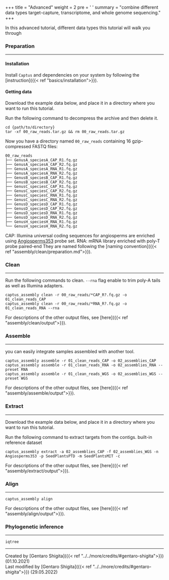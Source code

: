 +++
title = "Advanced"
weight = 2
pre = '<i class="fas fa-graduation-cap"></i> '
summary = "combine different data types target-capture, transcriptome, and whole genome sequencing."
+++

In this advanced tutorial, different data types
this tutorial will walk you through 

### Preparation

---

#### Installation

Install `Captus` and dependencies on your system by following the [instruction]({{< ref "basics/installation">}}).

#### Getting data

Download the example data below, and place it in a directory where you want to run this tutorial.

Run the following command to decompress the archive and then delete it.

```shell
cd {path/to/directory}
tar -xf 00_raw_reads.tar.gz && rm 00_raw_reads.tar.gz
```

Now you have a directory named `00_raw_reads` containing 16 gzip-compressed FASTQ files:

```console
00_raw_reads
├── GenusA_speciesA_CAP_R1.fq.gz
├── GenusA_speciesA_CAP_R2.fq.gz
├── GenusA_speciesA_RNA_R1.fq.gz
├── GenusA_speciesA_RNA_R2.fq.gz
├── GenusB_speciesB_CAP_R1.fq.gz
├── GenusB_speciesB_CAP_R2.fq.gz
├── GenusC_speciesC_CAP_R1.fq.gz
├── GenusC_speciesC_CAP_R2.fq.gz
├── GenusC_speciesC_RNA_R1.fq.gz
├── GenusC_speciesC_RNA_R2.fq.gz
├── GenusD_speciesD_CAP_R1.fq.gz
├── GenusD_speciesD_CAP_R2.fq.gz
├── GenusD_speciesD_RNA_R1.fq.gz
├── GenusD_speciesD_RNA_R2.fq.gz
├── GenusH_speciesH_RNA_R1.fq.gz
└── GenusH_speciesH_RNA_R2.fq.gz
```

CAP: Illumina universal coding sequences for angiosperms are enriched using [Angiosperms353](https://github.com/mossmatters/Angiosperms353) probe set.
RNA: mRNA library enriched with poly-T probe
paired-end
They are named following the [naming convention]({{< ref "assembly/clean/preparation.md">}}).

### Clean

---

Run the following commands to clean.
`--rna` flag enable to trim poly-A tails as well as Illumina adapters.

```shell
captus_assembly clean -r 00_raw_reads/*CAP_R?.fq.gz -o 01_clean_reads_CAP
captus_assembly clean -r 00_raw_reads/*RNA_R?.fq.gz -o 01_clean_reads_RNA --rna
```

For descriptions of the other output files, see [here]({{< ref "assembly/clean/output">}}).

### Assemble

---
you can easily integrate samples assembled with another tool.

```shell
captus_assembly assemble -r 01_clean_reads_CAP -o 02_assemblies_CAP
captus_assembly assemble -r 01_clean_reads_RNA -o 02_assemblies_RNA --preset RNA
captus_assembly assemble -r 01_clean_reads_WGS -o 02_assemblies_WGS --preset WGS
```

For descriptions of the other output files, see [here]({{< ref "assembly/assemble/output">}}).

### Extract

---
Download the example data below, and place it in a directory where you want to run this tutorial.

Run the following command to extract targets from the contigs.
built-in reference dataset

```shell
captus_assembly extract -a 02_assemblies_CAP -f 02_assemblies_WGS -n Angiosperms353 -p SeedPlantsPTD -m SeedPlantsMIT -c
```

For descriptions of the other output files, see [here]({{< ref "assembly/extract/output">}}).

### Align

---

```shell
captus_assembly align
```

For descriptions of the other output files, see [here]({{< ref "assembly/align/output">}}).

### Phylogenetic inference

---

```shell
iqtree
```

---
Created by [Gentaro Shigita]({{< ref "../../more/credits/#gentaro-shigita">}}) (01.10.2021)  
Last modified by [Gentaro Shigita]({{< ref "../../more/credits/#gentaro-shigita">}}) (29.05.2022)
